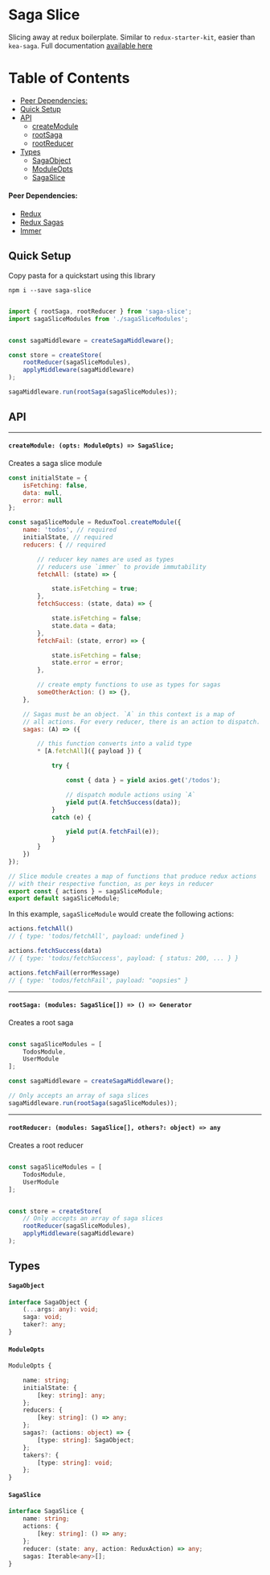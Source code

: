 # Saga Slice

Slicing away at redux boilerplate. Similar to `redux-starter-kit`, easier than `kea-saga`.
Full documentation [available here](https://miami-dev-shop.gitbook.io/saga-slice/)

Table of Contents
=================

* [Peer Dependencies:](#peer-dependencies)
* [Quick Setup](#quick-setup)
* [API](#api)
    * [createModule](#createmodule-opts-moduleopts--sagaslice)
    * [rootSaga](#rootsaga-modules-sagaslice----generator)
    * [rootReducer](#rootreducer-modules-sagaslice-others-object--any)
* [Types](#types)
    * [SagaObject](#sagaobject)
    * [ModuleOpts](#moduleopts)
    * [SagaSlice](#sagaslice)



#### Peer Dependencies:
- [Redux](https://redux.js.org)
- [Redux Sagas](https://redux-saga.js.org/)
- [Immer](https://github.com/immerjs/immer)

## Quick Setup

Copy pasta for a quickstart using this library

`npm i --save saga-slice`

```js

import { rootSaga, rootReducer } from 'saga-slice';
import sagaSliceModules from './sagaSliceModules';


const sagaMiddleware = createSagaMiddleware();

const store = createStore(
    rootReducer(sagaSliceModules),
    applyMiddleware(sagaMiddleware)
);

sagaMiddleware.run(rootSaga(sagaSliceModules));
```


## API
---

#### `createModule: (opts: ModuleOpts) => SagaSlice;`

Creates a saga slice module

```js
const initialState = {
    isFetching: false,
    data: null,
    error: null
};

const sagaSliceModule = ReduxTool.createModule({
    name: 'todos', // required
    initialState, // required
    reducers: { // required

        // reducer key names are used as types
        // reducers use `immer` to provide immutability
        fetchAll: (state) => {

            state.isFetching = true;
        },
        fetchSuccess: (state, data) => {

            state.isFetching = false;
            state.data = data;
        },
        fetchFail: (state, error) => {

            state.isFetching = false;
            state.error = error;
        },

        // create empty functions to use as types for sagas
        someOtherAction: () => {},
    },

    // Sagas must be an object. `A` in this context is a map of
    // all actions. For every reducer, there is an action to dispatch.
    sagas: (A) => ({

        // this function converts into a valid type
        * [A.fetchAll]({ payload }) {

            try {

                const { data } = yield axios.get('/todos');

                // dispatch module actions using `A`
                yield put(A.fetchSuccess(data));
            }
            catch (e) {

                yield put(A.fetchFail(e));
            }
        }
    })
});

// Slice module creates a map of functions that produce redux actions
// with their respective function, as per keys in reducer
export const { actions } = sagaSliceModule;
export default sagaSliceModule;
```

In this example, `sagaSliceModule` would create the following actions:

```js
actions.fetchAll()
// { type: 'todos/fetchAll', payload: undefined }

actions.fetchSuccess(data)
// { type: 'todos/fetchSuccess', payload: { status: 200, ... } }

actions.fetchFail(errorMessage)
// { type: 'todos/fetchFail', payload: "oopsies" }
```

---

#### `rootSaga: (modules: SagaSlice[]) => () => Generator`

Creates a root saga

```js

const sagaSliceModules = [
    TodosModule,
    UserModule
];

const sagaMiddleware = createSagaMiddleware();

// Only accepts an array of saga slices
sagaMiddleware.run(rootSaga(sagaSliceModules));

```

---

#### `rootReducer: (modules: SagaSlice[], others?: object) => any`

Creates a root reducer

```js

const sagaSliceModules = [
    TodosModule,
    UserModule
];


const store = createStore(
    // Only accepts an array of saga slices
    rootReducer(sagaSliceModules),
    applyMiddleware(sagaMiddleware)
);
```

## Types

#### `SagaObject`

```ts
interface SagaObject {
    (...args: any): void;
    saga: void;
    taker?: any;
}
```

#### `ModuleOpts`

```ts
ModuleOpts {

    name: string;
    initialState: {
        [key: string]: any;
    };
    reducers: {
        [key: string]: () => any;
    };
    sagas?: (actions: object) => {
        [type: string]: SagaObject;
    };
    takers?: {
        [type: string]: void;
    };
}
```

#### `SagaSlice`

```ts
interface SagaSlice {
    name: string;
    actions: {
        [key: string]: () => any;
    };
    reducer: (state: any, action: ReduxAction) => any;
    sagas: Iterable<any>[];
}
```
